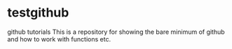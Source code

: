 # testgithub
github tutorials
This is a repository for showing the bare minimum of github and how to
work with functions etc.
